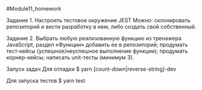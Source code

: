 #Module11_homework

Задание 1. Настроить тестовое окружение JEST Можно: склонировать репозиторий и вести разработку в нем, либо создать свой собственный.

Задание 2. Выбрать любую реализованную функцию из тренажера JavaScript, раздел «Функции» добавить ее в репозиторий; продумать тест-кейсы (успешное/неуспешное выполнение функции); продумать корнер-кейсы; написать unit-тесты (минимум 3).

Запуск задач Для отладки $ yarn [count-down|reverse-string]-dev

Для запуска тестов $ yarn test

